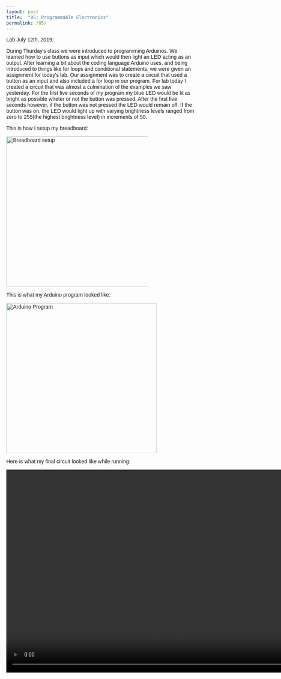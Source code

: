 ```yaml
---
layout: post
title:  "05: Programmable Electronics"
permalink: /05/
---
```


<html>
<head>
<meta name="viewport" content="width=device-width, initial-scale=1">
<style>
body {font-family: Arial, Helvetica, sans-serif;}

.image-container {
  background-image: url("electronics.1.jpg");
  background-size: cover;
  position: relative;
  height: 250px;
}

.text {
  background-color: white;
  color: black;
  font-size: 3vw; 
  font-weight: bold;
  margin: 0 auto;
  padding: 8px;
  width: 35%;
  text-align: center;
  position: absolute;
  top: 50%;
  left: 50%;
  transform: translate(-50%, -50%);
  mix-blend-mode: screen;
}
</style>
</head>
<body>



<div class="image-container">
  <div class="text">Lab July 12th, 2019:</div>
</div>

<p>During Thurday's class we were introduced to programming Arduinos. We learned how to use buttons as input which would then light an LED acting as an output. After learning a bit about the coding language Arduino uses, and being introduced to things like for loops and conditional statements, we were given an assignment for today's lab. Our assignment was to create a circuit that used a button as an input and also included a for loop in our program. For lab today I created a circuit that was almost a culmination of the examples we saw yesterday. For the first five seconds of my program my blue LED would be lit as bright as possible wheter or not the button was pressed. After the first five seconds however, if the button was not pressed the LED would remain off. If the button was on, the LED would light up with varying brightness levels ranged from zero to 255(the highest brightness level) in increments of 50. </p>



<p>This is how I setup my breadboard:</p>




<img src="setup.jpg" alt="Breadboard setup" style="height: 400px; max-width: 75%">




<p>This is what my Arduino program looked like: </p>




<img src="program.jpg" alt="Arduino Program" style="height: 400px; max-width: 150%">


<p>Here is what my final circuit looked like while running: </p>

<video width="955" height="541" controls>
	<source src="running.mp4" type="video/mp4">
</video>



</body>
</html>





